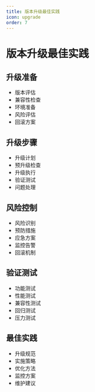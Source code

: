 ```yaml
---
title: 版本升级最佳实践
icon: upgrade
order: 7
---
```


# 版本升级最佳实践

## 升级准备
- 版本评估
- 兼容性检查
- 环境准备
- 风险评估
- 回滚方案

## 升级步骤
- 升级计划
- 预升级检查
- 升级执行
- 验证测试
- 问题处理

## 风险控制
- 风险识别
- 预防措施
- 应急方案
- 监控告警
- 回滚机制

## 验证测试
- 功能测试
- 性能测试
- 兼容性测试
- 回归测试
- 压力测试

## 最佳实践
- 升级规范
- 实施策略
- 优化方法
- 监控方案
- 维护建议
